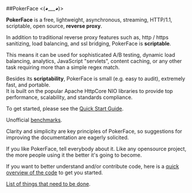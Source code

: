 ##PokerFace <(◕___◕)>

**PokerFace** is a free, lightweight, asynchronous, streaming, HTTP/1.1, scriptable, open source, **reverse proxy**.  

In addition to traditional reverse proxy features such as, http / https sanitizing, load balancing, and ssl bridging, PokerFace is **scriptable**.  

This means it can be used for sophisticated A/B testing, dynamic load balancing, analytics, JavaScript "servlets", content caching, or any other task requiring more than a simple regex match.  

Besides its **scriptability**, PokerFace is small (e.g. easy to audit), extremely fast, and portable.  
It is built on the popular Apache HttpCore NIO libraries to provide top performance, scalability, and standards compliance.

To get started, please see the [Quick Start Guide](http://pcafstockf.github.io/PokerFace/quickstart.html).

Unofficial [benchmarks](http://pcafstockf.github.io/PokerFace/benchmarks.html).

Clarity and simplicity are key principles of PokerFace, so suggestions for improving the documentation are eagerly solicited.

If you like PokerFace, tell everybody about it.  Like any opensource project, the more people using it the better it's going to become.  

If you want to better understand and/or contribute code, here is a [quick overview of the code](http://pcafstockf.github.io/PokerFace/overview-dev.html) to get you started.

[List of things that need to be done](./ToDo.md).

